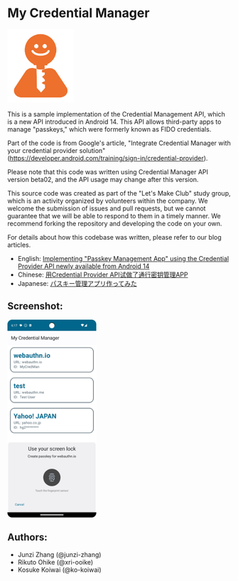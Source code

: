 # My Credential Manager

<img src="MyCredMan_Icon.png" width="150px" alt="App Icon">



This is a sample implementation of the Credential Management API, which is a new API introduced in Android 14. This API allows third-party apps to manage "passkeys," which were formerly known as FIDO credentials.

Part of the code is from Google's article, "Integrate Credential Manager with your credential provider solution" (https://developer.android.com/training/sign-in/credential-provider).

Please note that this code was written using Credential Manager API version beta02, and the API usage may change after this version.

This source code was created as part of the "Let's Make Club" study group, which is an activity organized by volunteers within the company. We welcome the submission of issues and pull requests, but we cannot guarantee that we will be able to respond to them in a timely manner. We recommend forking the repository and developing the code on your own.

For details about how this codebase was written, please refer to our blog articles.
- English: [Implementing "Passkey Management App" using the Credential Provider API newly available from Android 14](https://developers.kddi.com/blog/2esxXGTcSBSaGLTJO0dC67)
- Chinese: [用Credential Provider API试做了通行密钥管理APP](https://developers.kddi.com/blog/1RLrbZlhxjGzZ4fE5bzJmy)
- Japanese: [パスキー管理アプリ作ってみた](https://developers.kddi.com/blog/2hb9zXuXGEALOsLqCxXEHS)

## Screenshot:


<img src="MyCredMan_Screenshot1.png" width="200px" alt="App Icon">

## Authors:
- Junzi Zhang (@junzi-zhang)
- Rikuto Ohike (@xri-ooike)
- Kosuke Koiwai (@ko-koiwai)